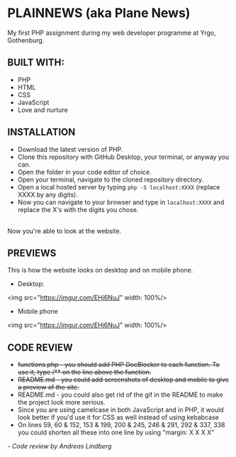 # **PLAINNEWS (aka Plane News)**

My first PHP assignment during my web developer programme at Yrgo, Gothenburg.
<br>

## BUILT WITH:

- PHP
- HTML
- CSS
- JavaScript
- Love and nurture



## **INSTALLATION**

- Download the latest version of PHP.
- Clone this repository with GitHub Desktop, your terminal, or anyway you can.
- Open the folder in your code editor of choice.
- Open your terminal, navigate to the cloned repository directory.
- Open a local hosted server by typing ```php -S localhost:XXXX``` (replace XXXX by any digits).
- Now you can navigate to your browser and type in ```localhost:XXXX``` and replace the X's with the digits you chose.
<br>
Now you're able to look at the website.

## PREVIEWS

This is how the website looks on desktop and on mobile phone.

- Desktop:

<img src="https://imgur.com/EHj6NuJ" width: 100%/>


- Mobile phone

<img src="https://imgur.com/EHj6NuJ" width: 100%/>

## **CODE REVIEW**

- ~~functions.php - you should add PHP DocBlocker to each function. To use it, type /** on the line above the function.~~
- ~~README.md - you could add screenshots of desktop and mobile to give a preview of the site.~~
- README.md - you could also get rid of the gif in the README to make the project look more serious.
- Since you are using camelcase in both JavaScript and in PHP, it would look better if you'd use it for CSS as well instead of using kebabcase
- On lines 59, 60 & 152, 153 & 199, 200 & 245, 246 & 291, 292 & 337, 338 you could shorten all these into one line by using "margin: X X X X"

*- Code review by Andreas Lindberg*
